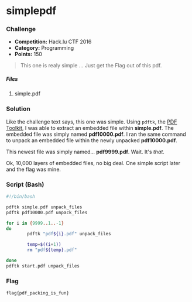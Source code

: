# simplepdf

### Challenge
- **Competition:** Hack.lu CTF 2016
- **Category:** Programming
- **Points:** 150

> This one is realy simple ... Just get the Flag out of this pdf.

##### Files

1. simple.pdf


### Solution

Like the challenge text says, this one was simple.  Using `pdftk`, the [PDF Toolkit](https://www.pdflabs.com/tools/pdftk-the-pdf-toolkit/), I was able to extract an embedded file within __simple.pdf__.  The embedded file was simply named __pdf10000.pdf__.  I ran the same command to unpack an embedded file within the newly unpacked __pdf10000.pdf__.

This newest file was simply named...  __pdf9999.pdf__.  Wait.  It's _that_.  

Ok, 10,000 layers of embedded files, no big deal.  One simple script later and the flag was mine.


### Script (Bash)

```bash
#!/bin/bash

pdftk simple.pdf unpack_files
pdftk pdf10000.pdf unpack_files

for i in {9999..1..-1}
do
        pdftk "pdf${i}.pdf" unpack_files

        temp=$((i+1))
        rm "pdf${temp}.pdf"

done
pdftk start.pdf unpack_files
```

### Flag

`flag{pdf_packing_is_fun}`
